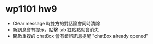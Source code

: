 # wp1101 hw9

- Clear message 時雙方的對話筐會同時清除
- 新訊息會有提示，點擊 tab 紅點點就會消失
- 開啟重複的 chatBox 會有錯誤訊息提醒 "chatBox already opened"